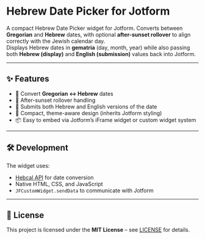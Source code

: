 # Hebrew Date Picker for Jotform

A compact Hebrew Date Picker widget for Jotform. Converts between **Gregorian** and **Hebrew** dates, with optional **after-sunset rollover** to align correctly with the Jewish calendar day.  
Displays Hebrew dates in **gematria** (day, month, year) while also passing both **Hebrew (display)** and **English (submission)** values back into Jotform.

---

## ✨ Features
- 🔄 Convert **Gregorian ↔ Hebrew** dates
- 🌅 After-sunset rollover handling
- 📝 Submits both Hebrew and English versions of the date
- 🎨 Compact, theme-aware design (inherits Jotform styling)
- 📦 Easy to embed via Jotform’s iFrame widget or custom widget system

---

## 🛠 Development
The widget uses:
- [Hebcal API](https://www.hebcal.com/home/developer-apis) for date conversion
- Native HTML, CSS, and JavaScript
- `JFCustomWidget.sendData` to communicate with Jotform

---

## 📜 License
This project is licensed under the **MIT License** – see [LICENSE](LICENSE) for details.
